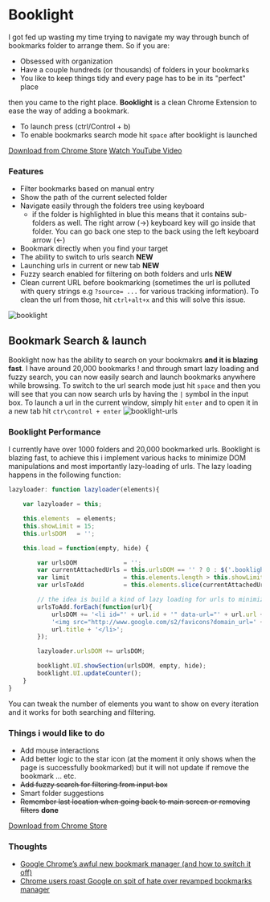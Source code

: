 Booklight
==========

I got fed up wasting my time trying to navigate my way through bunch of bookmarks folder to arrange them. So if you are:
- Obsessed with organization
- Have a couple hundreds (or thousands) of folders in your bookmarks
- You like to keep things tidy and every page has to be in its "perfect" place

then you came to the right place. **Booklight** is a clean Chrome Extension to ease the way of adding a bookmark. 

- To launch press (ctrl/Control + b)
- To enable bookmarks search mode hit `space` after booklight is launched

[Download from Chrome Store](https://chrome.google.com/webstore/detail/booklight/lkdhojpobehkcldjmileiancjjpdeakk)
[Watch YouTube Video](https://www.youtube.com/watch?v=fxqaToLRLNo)

### Features

- Filter bookmarks based on manual entry
- Show the path of the current selected folder
- Navigate easily through the folders tree using keyboard
    - if the folder is highlighted in blue this means that it contains sub-folders as well. The right arrow (->) keyboard key will go inside that folder. You can go back one step to the back using the left keyboard arrow (<-)
- Bookmark directly when you find your target
- The ability to switch to urls search **NEW**
- Launching urls in current or new tab **NEW**
- Fuzzy search enabled for filtering on both folders and urls **NEW**
- Clean current URL before bookmarking (sometimes the url is polluted with query strings e.g `?source= ...` for various tracking information). To clean the url from those, hit `ctrl+alt+x` and this will solve this issue.

![booklight](http://g.recordit.co/ZsvnnFqYdu.gif)

## Bookmark Search & launch

Booklight now has the ability to search on your bookmakrs **and it is blazing fast**. I have around 20,000 bookmarks ! and through smart lazy loading and fuzzy search, you can now easily search and launch bookmarks anywhere while browsing.
To switch to the url search mode just hit `space` and then you will see that you can now search urls by having the `|` symbol in the input box.
To launch a url in the current window, simply hit `enter` and to open it in a new tab hit `ctr\control + enter`
![booklight-urls](http://g.recordit.co/aala9MAKo9.gif)

### Booklight Performance
I currently have over 1000 folders and 20,000 bookmarked urls. Booklight is blazing fast, to achieve this i implement various hacks to minimize DOM manipulations and most importantly lazy-loading of urls. The lazy loading happens in the following function:

```javascript
lazyloader: function lazyloader(elements){

	var lazyloader = this;

	this.elements  = elements;
	this.showLimit = 15;
	this.urlsDOM   = '';

	this.load = function(empty, hide) {

		var urlsDOM             = '';
		var currentAttachedUrls = this.urlsDOM == '' ? 0 : $('.booklight_list li[data-type="url"]').length;
		var limit               = this.elements.length > this.showLimit ? this.showLimit : this.elements.length;
		var urlsToAdd           = this.elements.slice(currentAttachedUrls, currentAttachedUrls + limit);

		// the idea is build a kind of lazy loading for urls to minimize the building of the DOM elements
		urlsToAdd.forEach(function(url){
			urlsDOM += '<li id="' + url.id + '" data-url="' + url.url + '" data-parent="' + url.parentId + '" data-type="url">' +
			'<img src="http://www.google.com/s2/favicons?domain_url=' + url.url + '"</img>' +
			url.title + '</li>';
		});

		lazyloader.urlsDOM += urlsDOM;

		booklight.UI.showSection(urlsDOM, empty, hide);
		booklight.UI.updateCounter();
	}
}
```
You can tweak the number of elements you want to show on every iteration and it works for both searching and filtering.

### Things i would like to do

- Add mouse interactions
- Add better logic to the star icon (at the moment it only shows when the page is successfully bookmarked) but it will not update if remove the bookmark ... etc.
- ~~Add fuzzy search for filtering from input box~~
- Smart folder suggestions
- ~~Remember last location when going back to main screen or removing filters~~ **done**


[Download from Chrome Store](https://chrome.google.com/webstore/detail/booklight/lkdhojpobehkcldjmileiancjjpdeakk)

### Thoughts

 - [Google Chrome’s awful new bookmark manager (and how to switch it off)](http://blog.garethjmsaunders.co.uk/2015/04/19/google-chromes-awful-new-bookmark-manager-and-how-to-switch-it-off/)
 - [Chrome users roast Google on spit of hate over revamped bookmarks manager](http://www.computerworld.com/article/2913426/web-browsers/chrome-users-roast-google-on-spit-of-hate-over-revamped-bookmarks-manager.html)
